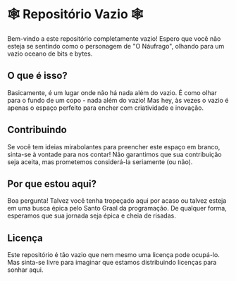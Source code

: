 # 🕸️ Repositório Vazio 🕸️

Bem-vindo a este repositório completamente vazio! Espero que você não esteja se sentindo como o personagem de "O Náufrago", olhando para um vazio oceano de bits e bytes.

## O que é isso?

Basicamente, é um lugar onde não há nada além do vazio. É como olhar para o fundo de um copo - nada além do vazio! Mas hey, às vezes o vazio é apenas o espaço perfeito para encher com criatividade e inovação.

## Contribuindo

Se você tem ideias mirabolantes para preencher este espaço em branco, sinta-se à vontade para nos contar! Não garantimos que sua contribuição seja aceita, mas prometemos considerá-la seriamente (ou não).

## Por que estou aqui?

Boa pergunta! Talvez você tenha tropeçado aqui por acaso ou talvez esteja em uma busca épica pelo Santo Graal da programação. De qualquer forma, esperamos que sua jornada seja épica e cheia de risadas.

## Licença

Este repositório é tão vazio que nem mesmo uma licença pode ocupá-lo. Mas sinta-se livre para imaginar que estamos distribuindo licenças para sonhar aqui. 

